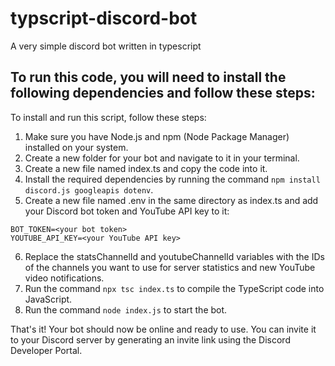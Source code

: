 # typscript-discord-bot
A very simple discord bot written in typescript

## To run this code, you will need to install the following dependencies and follow these steps:

To install and run this script, follow these steps:

1. Make sure you have Node.js and npm (Node Package Manager) installed on your system.
2. Create a new folder for your bot and navigate to it in your terminal.
3. Create a new file named index.ts and copy the code into it.
4. Install the required dependencies by running the command `npm install discord.js googleapis dotenv`.
5. Create a new file named .env in the same directory as index.ts and add your Discord bot token and YouTube API key to it:

```
BOT_TOKEN=<your bot token>
YOUTUBE_API_KEY=<your YouTube API key>
```

6. Replace the statsChannelId and youtubeChannelId variables with the IDs of the channels you want to use for server statistics and new YouTube video notifications.
7. Run the command `npx tsc index.ts` to compile the TypeScript code into JavaScript.
8. Run the command `node index.js` to start the bot.

That's it! Your bot should now be online and ready to use. You can invite it to your Discord server by generating an invite link using the Discord Developer Portal.
